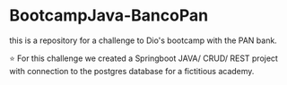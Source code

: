 # BootcampJava-BancoPan
this is a repository for a challenge to Dio's bootcamp with the PAN bank.

:star: For this challenge we created a Springboot JAVA/ CRUD/ REST project with connection to the postgres database for a fictitious academy. 
